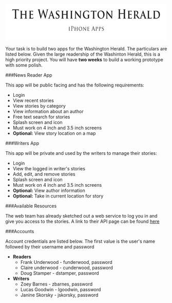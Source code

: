 ![banner](https://raw.githubusercontent.com/UA-CS491-591/Resources/master/washington_herald_banner.png)

Your task is to build two apps for the Washington Herald. The particulars are listed below. Given the large readership of the Washinton Herald, this is a high priority project. You will have **two weeks** to build a working prototype with some polish. 

###News Reader App

This app will be public facing and has the following requirements:

- Login
- View recent stories
- View stories by category
- View information about an author
- Free text search for stories
- Splash screen and icon
- Must work on 4 inch and 3.5 inch screens
- **Optional:** View story location on a map

###Writers App

This app will be private and used by the writers to manage their stories:

- Login
- View the logged in writer's stories
- Add, edit, and remove stories
- Splash screen and icon
- Must work on 4 inch and 3.5 inch screens
- **Optional:** View author information
- **Optional:** Take in current location for story 

###Available Resources

The web team has already sketched out a web service to log you in and give you access to the stories. A link to their API page can be found [here](https://mobileweb.caps.ua.edu/cs491/help)

###Accounts

Account credentials are listed below. The first value is the user's name followed by their username and password

- **Readers**
  - Frank Underwood - funderwood, password 
  - Claire underwood - cunderwood, password 
  - Doug Stamper - dstamper, password 
- **Writers**
  - Zoey Barnes - zbarnes, password 
  - Lucas Goodwin - lgoodwin, password 
  - Janine Skorsky - jskorsky, password 

